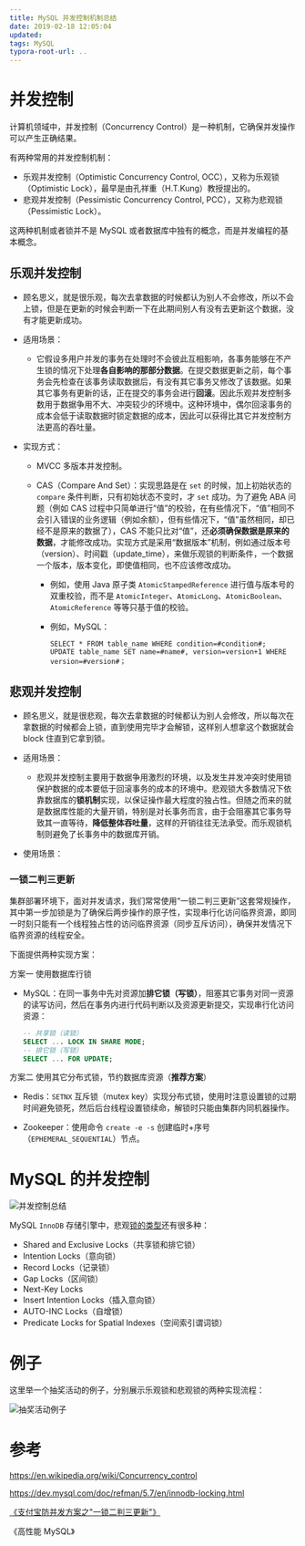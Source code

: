 ```yaml
---
title: MySQL 并发控制机制总结
date: 2019-02-18 12:05:04
updated:
tags: MySQL
typora-root-url: ..
---
```


# 并发控制

计算机领域中，并发控制（Concurrency Control）是一种机制，它确保并发操作可以产生正确结果。

有两种常用的并发控制机制：

* 乐观并发控制（Optimistic Concurrency Control, OCC），又称为乐观锁（Optimistic Lock），最早是由孔祥重（H.T.Kung）教授提出的。
* 悲观并发控制（Pessimistic Concurrency Control, PCC），又称为悲观锁（Pessimistic Lock）。

这两种机制或者锁并不是 MySQL 或者数据库中独有的概念，而是并发编程的基本概念。

## 乐观并发控制

* 顾名思义，就是很乐观，每次去拿数据的时候都认为别人不会修改，所以不会上锁，但是在更新的时候会判断一下在此期间别人有没有去更新这个数据，没有才能更新成功。
* 适用场景：

  * 它假设多用户并发的事务在处理时不会彼此互相影响，各事务能够在不产生锁的情况下处理**各自影响的那部分数据**。在提交数据更新之前，每个事务会先检查在该事务读取数据后，有没有其它事务又修改了该数据。如果其它事务有更新的话，正在提交的事务会进行**回滚**。因此乐观并发控制多数用于数据争用不大、冲突较少的环境中。这种环境中，偶尔回滚事务的成本会低于读取数据时锁定数据的成本，因此可以获得比其它并发控制方法更高的吞吐量。
* 实现方式：

  * MVCC 多版本并发控制。

  * CAS（Compare And Set）：实现思路是在 `set` 的时候，加上初始状态的 `compare` 条件判断，只有初始状态不变时，才 `set` 成功。为了避免 ABA 问题（例如 CAS 过程中只简单进行“值”的校验，在有些情况下，“值”相同不会引入错误的业务逻辑（例如余额），但有些情况下，“值”虽然相同，却已经不是原来的数据了），CAS 不能只比对“值”，还**必须确保数据是原来的数据**，才能修改成功。实现方式是采用“数据版本”机制，例如通过版本号（version）、时间戳（update_time），来做乐观锁的判断条件，一个数据一个版本，版本变化，即使值相同，也不应该修改成功。

    * 例如，使用 Java 原子类 `AtomicStampedReference` 进行值与版本号的双重校验，而不是 `AtomicInteger`、`AtomicLong`、`AtomicBoolean`、`AtomicReference` 等等只基于值的校验。
    * 例如，MySQL：
    
        ```
        SELECT * FROM table_name WHERE condition=#condition#;
        UPDATE table_name SET name=#name#, version=version+1 WHERE version=#version#；
        ```

## 悲观并发控制

- 顾名思义，就是很悲观，每次去拿数据的时候都认为别人会修改，所以每次在拿数据的时候都会上锁，直到使用完毕才会解锁，这样别人想拿这个数据就会 block 住直到它拿到锁。

- 适用场景：

  - 悲观并发控制主要用于数据争用激烈的环境，以及发生并发冲突时使用锁保护数据的成本要低于回滚事务的成本的环境中。悲观锁大多数情况下依靠数据库的**锁机制**实现，以保证操作最大程度的独占性。但随之而来的就是数据库性能的大量开销，特别是对长事务而言，由于会阻塞其它事务导致其一直等待，**降低整体吞吐量**，这样的开销往往无法承受。而乐观锁机制则避免了长事务中的数据库开销。


- 使用场景：

### 一锁二判三更新

集群部署环境下，面对并发请求，我们常常使用“一锁二判三更新”这套常规操作，其中第一步加锁是为了确保后两步操作的原子性，实现串行化访问临界资源，即同一时刻只能有一个线程独占性的访问临界资源（同步互斥访问），确保并发情况下临界资源的线程安全。

下面提供两种实现方案：

方案一 使用数据库行锁

- MySQL：在同一事务中先对资源加**排它锁（写锁）**，阻塞其它事务对同一资源的读写访问，然后在事务内进行代码判断以及资源更新提交，实现串行化访问资源：
  ```sql
  -- 共享锁（读锁）
  SELECT ... LOCK IN SHARE MODE;
  -- 排它锁（写锁）
  SELECT ... FOR UPDATE;
  ```

方案二 使用其它分布式锁，节约数据库资源（**推荐方案**）

- Redis：`SETNX` 互斥锁（mutex key）实现分布式锁，使用时注意设置锁的过期时间避免锁死，然后后台线程设置锁续命，解锁时只能由集群内同机器操作。
  
- Zookeeper：使用命令 `create -e -s` 创建临时+序号（`EPHEMERAL_SEQUENTIAL`）节点。

# MySQL 的并发控制

![并发控制总结](/img/mysql/concurrency_control.png)

MySQL `InnoDB` 存储引擎中，悲观[锁的类型](https://dev.mysql.com/doc/refman/5.7/en/innodb-locking.html)还有很多种：

- Shared and Exclusive Locks（共享锁和排它锁）
- Intention Locks（意向锁）
- Record Locks（记录锁）
- Gap Locks（区间锁）
- Next-Key Locks
- Insert Intention Locks（插入意向锁）
- AUTO-INC Locks（自增锁）
- Predicate Locks for Spatial Indexes（空间索引谓词锁）

# 例子

这里举一个抽奖活动的例子，分别展示乐观锁和悲观锁的两种实现流程：

![抽奖活动例子](/img/mysql/example_of_concurrency_control.jpg)

# 参考

https://en.wikipedia.org/wiki/Concurrency_control

https://dev.mysql.com/doc/refman/5.7/en/innodb-locking.html

[《支付宝防并发方案之"一锁二判三更新"》](https://segmentfault.com/a/1190000011200547)

《高性能 MySQL》
